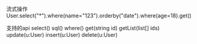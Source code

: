 流式操作
User.select("*").where(name="123").orderby("date").where(age=18).get()

支持的api
select()
sql()
where()
get(string id)
getList(list[] ids)
update(u:User)
insert(u:User)
delete(u:User)